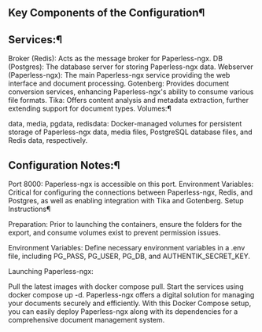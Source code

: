 ## Key Components of the Configuration¶

## Services:¶

Broker (Redis): Acts as the message broker for Paperless-ngx.
DB (Postgres): The database server for storing Paperless-ngx data.
Webserver (Paperless-ngx): The main Paperless-ngx service providing the web interface and document processing.
Gotenberg: Provides document conversion services, enhancing Paperless-ngx's ability to consume various file formats.
Tika: Offers content analysis and metadata extraction, further extending support for document types.
Volumes:¶

data, media, pgdata, redisdata: Docker-managed volumes for persistent storage of Paperless-ngx data, media files, PostgreSQL database files, and Redis data, respectively.
## Configuration Notes:¶

Port 8000: Paperless-ngx is accessible on this port.
Environment Variables: Critical for configuring the connections between Paperless-ngx, Redis, and Postgres, as well as enabling integration with Tika and Gotenberg.
Setup Instructions¶

Preparation: Prior to launching the containers, ensure the folders for the export, and consume volumes exist to prevent permission issues.

Environment Variables: Define necessary environment variables in a .env file, including PG_PASS, PG_USER, PG_DB, and AUTHENTIK_SECRET_KEY.

Launching Paperless-ngx:

Pull the latest images with docker compose pull.
Start the services using docker compose up -d.
Paperless-ngx offers a digital solution for managing your documents securely and efficiently. With this Docker Compose setup, you can easily deploy Paperless-ngx along with its dependencies for a comprehensive document management system.